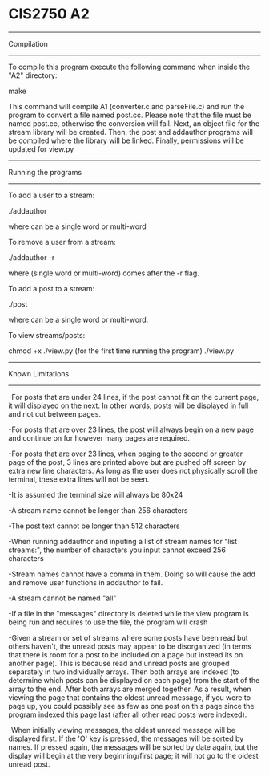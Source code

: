 # CIS2750 A2

************
Compilation
************

To compile this program execute the following command when inside the "A2" directory:

make

This command will compile A1 (converter.c and parseFile.c) and run the program to convert a file named post.cc. Please note that the file must be named post.cc, otherwise the conversion will fail. Next, an object file for the stream library will be created. Then, the post and addauthor programs will be compiled where the library will be linked. Finally, permissions will be updated for view.py

********************
Running the programs
********************

To add a user to a stream:

./addauthor <username>

where <username> can be a single word or multi-word

To remove a user from a stream:

./addauthor -r <username>

where <username> (single word or multi-word) comes after the -r flag.

To add a post to a stream:

./post <username>

where <username> can be a single word or multi-word.

To view streams/posts:

chmod +x ./view.py (for the first time running the program)
./view.py

*****************
Known Limitations
*****************
-For posts that are under 24 lines, if the post cannot fit on the current page, it will displayed on the next. In other words, posts will be displayed in full and not cut between pages.

-For posts that are over 23 lines, the post will always begin on a new page and continue on for however many pages are required.

-For posts that are over 23 lines, when paging to the second or greater page of the post, 3 lines are printed above but are pushed off screen by extra new line characters. As long as the user does not physically scroll the terminal, these extra lines will not be seen.

-It is assumed the terminal size will always be 80x24

-A stream name cannot be longer than 256 characters

-The post text cannot be longer than 512 characters

-When running addauthor and inputing a list of stream names for "list streams:", the number of characters you input cannot exceed 256 characters

-Stream names cannot have a comma in them. Doing so will cause the add and remove user functions in addauthor to fail.

-A stream cannot be named "all"

-If a file in the "messages" directory is deleted while the view program is being run and requires to use the file, the program will crash

-Given a stream or set of streams where some posts have been read but others haven't, the unread posts may appear to be disorganized (in terms that there is room for a post to be included on a page but instead its on another page). This is because read and unread posts are grouped separately in two individually arrays. Then both arrays are indexed (to determine which posts can be displayed on each page) from the start of the array to the end. After both arrays are merged together. As a result, when viewing the page that contains the oldest unread message, if you were to page up, you could possibly see as few as one post on this page since the program indexed this page last (after all other read posts were indexed).

-When initially viewing messages, the oldest unread message will be displayed first. If the 'O' key is pressed, the messages will be sorted by names. If pressed again, the messages will be sorted by date again, but the display will begin at the very beginning/first page; it will not go to the oldest unread post.
